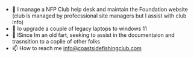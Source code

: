 
- 👀 I manage a NFP Club help desk and maintain the Foundation website (club is managed by profecssional site managers but I assist with club info)
- 🌱 Io upgrade a couple of legacy laptops to windows 11
- 💞️ ISince Im an old fart, seeking to assist in the documentaion and trasnsition to a coplle of other folks
- 📫 How to reach me info@coastsidefishingclub.com

<!---
WpCoastside/WpCoastside is a ✨ special ✨ repository because its `README.md` (this file) appears on your GitHub profile.
You can click the Preview link to take a look at your changes.
--->
